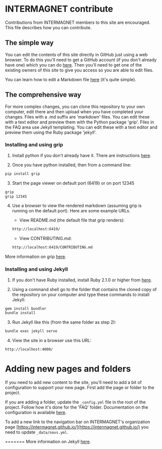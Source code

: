 # INTERMAGNET contribute

Contributions from INTERMAGNET members to this site are encouraged. This file describes how you can contribute.

## The simple way

You can edit the contents of this site directly in GitHub just using a web browser.
To do this you'll need to get a GitHub account (if you don't already have one) which
you can do [here](https://github.com/join). Then you'll need to get one of the existing
owners of this site to give you access so you are able to edit files.

You can learn how to edit a Markdown file [here](https://guides.github.com/pdfs/markdown-cheatsheet-online.pdf)
(it's quite simple).

## The comprehensive way

For more complex changes, you can clone this repository to your own computer, edit there and then upload when you have completed your changes. Files with a .md suffix are 'markdown' files. You can edit these with a text editor and preview them with the Python package 'grip'. Files in the FAQ area use Jekyll templating. You can edit these with a text editor and preview them using the Ruby package 'jekyll'.

### Installing and using grip

1. Install python if you don't already have it. There are instructions [here](https://wiki.python.org/moin/BeginnersGuide/Download).

2. Once you have python installed, then from a command line:

```bash
pip install grip
```

3. Start the page viewer on default port (6419) or on port 12345

```bash
grip
grip 12345
```

4. Use a browser to view the rendered markdown (assuming grip is running on the default port). Here are some example URLs.

    - View README.md (the default file that grip renders):
    ```bash
    http://localhost:6419/
    ```
    - View CONTRIBUTING.md:
    ```bash
    http://localhost:6419/CONTRIBUTING.md
    ```

More information on grip [here](https://github.com/joeyespo/grip).

### Installing and using Jekyll

1. If you don't have Ruby installed, install Ruby 2.1.0 or higher from [here](https://www.ruby-lang.org/en/downloads/).

2. Using a command shell go to the folder that contains the cloned copy of the repository on your computer and type these commands to install Jekyll:

```bash
gem install bundler
bundle install
```

3. Run Jekyll like this (from the same folder as step 2):

```bash
bundle exec jekyll serve
```

4. View the site in a browser use this URL:

```bash
http://localhost:4000/
```

# Adding new pages and folders

If you need to add new content to the site, you'll need to add a bit of configuration to support your new page.
First add the page or folder to the project.

If you are adding a folder, update the ```_config.yml``` file in the root of the project. Follow how it's done for the 'FAQ' folder. Documentation on the configuration is available [here](https://jekyllrb.com/docs/collections/).

To add a new link to the navigation bar on INTERMAGNET's organization page [https://intermagnet.github.io/](https://intermagnet.github.io/) you need to update ```_data/navs.yml```.

=======
More information on Jekyll [here](https://help.github.com/articles/setting-up-your-github-pages-site-locally-with-jekyll/).

